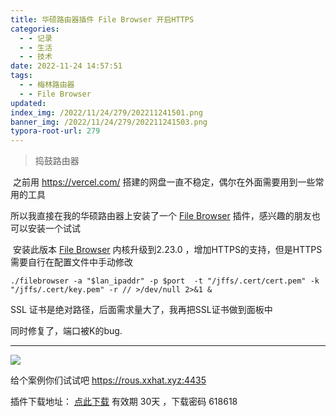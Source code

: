 ```yaml
---
title: 华硕路由器插件 File Browser 开启HTTPS
categories:
  - - 记录
  - - 生活
  - - 技术
date: 2022-11-24 14:57:51
tags:
  - - 梅林路由器
  - - File Browser
updated:
index_img: /2022/11/24/279/202211241501.png
banner_img: /2022/11/24/279/202211241503.png
typora-root-url: 279
---
```


> 捣鼓路由器

​          之前用 https://vercel.com/ 搭建的网盘一直不稳定，偶尔在外面需要用到一些常用的工具

所以我直接在我的华硕路由器上安装了一个 [File Browser](https://github.com/filebrowser/filebrowser) 插件，感兴趣的朋友也可以安装一个试试

​        安装此版本 [File Browser](https://github.com/filebrowser/filebrowser)  内核升级到2.23.0 ，增加HTTPS的支持，但是HTTPS需要自行在配置文件中手动修改

```
./filebrowser -a "$lan_ipaddr" -p $port  -t "/jffs/.cert/cert.pem" -k "/jffs/.cert/key.pem" -r // >/dev/null 2>&1 &
```

SSL 证书是绝对路径，后面需求量大了，我再把SSL证书做到面板中

同时修复了，端口被K的bug.

------

![](/2022/11/24/279/202211241501.png)

 给个案例你们试试吧  https://rous.xxhat.xyz:4435

插件下载地址： [点此下载](https://rous.xxhat.xyz:4435/share/G9jKW7aN)  有效期 30天 ，下载密码 618618
